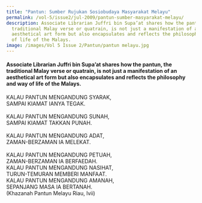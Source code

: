 ```yaml
---
title: "Pantun: Sumber Rujukan Sosiobudaya Masyarakat Melayu"
permalink: /vol-5/issue2/jul-2009/pantun-sumber-masyarakat-melayu/
description: Associate Librarian Juffri bin Supa’at shares how the pantun, the
  traditional Malay verse or quatrain, is not just a manifestation of an
  aesthetical art form but also encapsulates and reflects the philosophy and way
  of life of the Malays.
image: /images/Vol 5 Issue 2/Pantun/pantun melayu.jpg
---
```

#### Associate Librarian Juffri bin Supa’at shares how the pantun, the traditional Malay verse or quatrain, is not just a manifestation of an aesthetical art form but also encapsulates and reflects the philosophy and way of life of the Malays.

KALAU PANTUN MENGANDUNG SYARAK,<br>
SAMPAI KIAMAT IANYA TEGAK.<br>   
KALAU PANTUN MENGANDUNG SUNAH,<br>
SAMPAI KIAMAT TAKKAN PUNAH.<br>   
KALAU PANTUN MENGANDUNG ADAT,<br>
ZAMAN-BERZAMAN IA MELEKAT.<br>  
KALAU PANTUN MENGANDUNG PETUAH,<br>
ZAMAN-BERZAMAN IA BERFAEDAH.<br>
KALAU PANTUN MENGANDUNG NASIHAT,<br>
TURUN-TEMURAN MEMBERI MANFAAT.<br> 
KALAU PANTUN MENGANDUNG AMANAH,<br>
SEPANJANG MASA IA BERTANAH. <br> 
(Khazanah Pantun Melayu Riau, lvii)


































